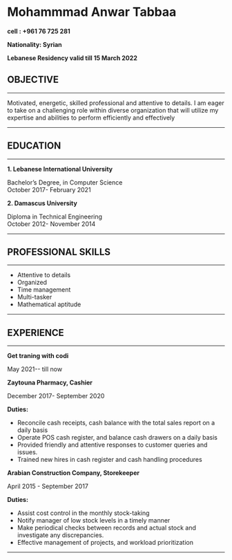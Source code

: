 
# Mohammmad Anwar Tabbaa

**cell : +961 76 725 281**

**Nationality: Syrian**

**Lebanese Residency valid till 15 March 2022**


## OBJECTIVE
---
Motivated, energetic, skilled professional and attentive to details. I am eager to take on a challenging role within diverse organization that will utilize my expertise and abilities to perform efficiently and effectively

---

## EDUCATION
---
**1.	Lebanese International University**

 Bachelor’s Degree, in Computer Science   
 October 2017- February 2021       

**2. Damascus University**

Diploma in Technical Engineering<br>
October 2012- November 2014

---

## PROFESSIONAL SKILLS

---

*	Attentive to details
*  Organized 
* Time management
* Multi-tasker
* 	Mathematical aptitude
--- 
## EXPERIENCE
---

**Get traning with codi** 

May 2021-- till now 

 **Zaytouna Pharmacy, Cashier**

 December 2017- September 2020

 **Duties:**
 * Reconcile cash receipts, cash balance with the total sales report on a daily basis
 * Operate POS cash register, and balance cash drawers on a daily basis
 * Provided friendly and attentive responses to customer queries and issues.
 * Trained new hires in cash register and cash handling procedures

 **Arabian Construction Company, Storekeeper**

 April 2015 - September 2017

 **Duties:** 

 * Assist cost control in the monthly stock-taking
 * 	Notify manager of low stock levels in a timely manner
 * Make periodical checks between records and actual stock and investigate any discrepancies.
 * Effective management of projects, and workload prioritization
 ---